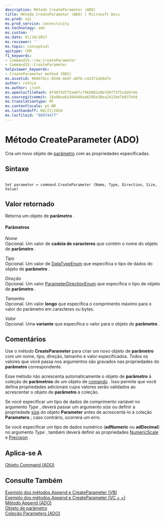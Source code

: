 ```yaml
---
description: Método CreateParameter (ADO)
title: Método CreateParameter (ADO) | Microsoft Docs
ms.prod: sql
ms.prod_service: connectivity
ms.technology: ado
ms.custom: ''
ms.date: 01/19/2017
ms.reviewer: ''
ms.topic: conceptual
apitype: COM
f1_keywords:
- Command15::raw_CreateParameter
- Command15::CreateParameter
helpviewer_keywords:
- CreateParameter method [RDS]
ms.assetid: 9666fdcc-0544-4ed7-a97b-c415f2a56d7e
author: rothja
ms.author: jroth
ms.openlocfilehash: 8fd075dff5ae67c7965082a9b7d0f75f5c4d47eb
ms.sourcegitcommit: 18a98ea6a30d448aa6195e10ea2413be7e837e94
ms.translationtype: MT
ms.contentlocale: pt-BR
ms.lasthandoff: 08/27/2020
ms.locfileid: "88974477"
---
```

# <a name="createparameter-method-ado"></a>Método CreateParameter (ADO)
Cria um novo objeto de [parâmetro](./parameter-object.md) com as propriedades especificadas.  
  
## <a name="syntax"></a>Sintaxe  
  
```  
  
Set parameter = command.CreateParameter (Name, Type, Direction, Size, Value)  
```  
  
## <a name="return-value"></a>Valor retornado  
 Retorna um objeto de **parâmetro** .  
  
#### <a name="parameters"></a>Parâmetros  
 *Nome*  
 Opcional. Um valor de **cadeia de caracteres** que contém o nome do objeto de **parâmetro** .  
  
 *Tipo*  
 Opcional. Um valor de [DataTypeEnum](./datatypeenum.md) que especifica o tipo de dados do objeto de **parâmetro** .  
  
 *Direção*  
 Opcional. Um valor [ParameterDirectionEnum](./parameterdirectionenum.md) que especifica o tipo de objeto de **parâmetro** .  
  
 *Tamanho*  
 Opcional. Um valor **longo** que especifica o comprimento máximo para o valor do parâmetro em caracteres ou bytes.  
  
 *Valor*  
 Opcional. Uma **variante** que especifica o valor para o objeto de **parâmetro** .  
  
## <a name="remarks"></a>Comentários  
 Use o método **CreateParameter** para criar um novo objeto de **parâmetro** com um nome, tipo, direção, tamanho e valor especificados. Todos os valores que você passa nos argumentos são gravados nas propriedades do **parâmetro** correspondente.  
  
 Esse método não acrescenta automaticamente o objeto de **parâmetro** à coleção de **parâmetros** de um objeto de [comando](./command-object-ado.md) . Isso permite que você defina propriedades adicionais cujos valores serão validados ao acrescentar o objeto de **parâmetro** à coleção.  
  
 Se você especificar um tipo de dados de comprimento variável no argumento *Type* , deverá passar um argumento *size* ou definir a propriedade [size](./size-property-ado-parameter.md) do objeto **Parameter** antes de acrescentá-lo à coleção **Parameters** ; caso contrário, ocorrerá um erro.  
  
 Se você especificar um tipo de dados numérico (**adNumeric** ou **adDecimal**) no argumento *Type* , também deverá definir as propriedades [NumericScale](./numericscale-property-ado.md) e [Precision](./precision-property-ado.md) .  
  
## <a name="applies-to"></a>Aplica-se A  
 [Objeto Command (ADO)](./command-object-ado.md)  
  
## <a name="see-also"></a>Consulte Também  
 [Exemplo dos métodos Append e CreateParameter (VB)](./append-and-createparameter-methods-example-vb.md)   
 [Exemplo dos métodos Append e CreateParameter (VC + +)](./append-and-createparameter-methods-example-vc.md)   
 [Método Append (ADO)](./append-method-ado.md)   
 [Objeto de parâmetro](./parameter-object.md)   
 [Coleção Parameters (ADO)](./parameters-collection-ado.md)